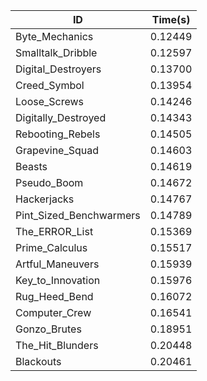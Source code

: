 |ID|Time(s)|
|-|-|
|Byte_Mechanics|0.12449|
|Smalltalk_Dribble|0.12597|
|Digital_Destroyers|0.13700|
|Creed_Symbol|0.13954|
|Loose_Screws|0.14246|
|Digitally_Destroyed|0.14343|
|Rebooting_Rebels|0.14505|
|Grapevine_Squad|0.14603|
|Beasts|0.14619|
|Pseudo_Boom|0.14672|
|Hackerjacks|0.14767|
|Pint_Sized_Benchwarmers|0.14789|
|The_ERROR_List|0.15369|
|Prime_Calculus|0.15517|
|Artful_Maneuvers|0.15939|
|Key_to_Innovation|0.15976|
|Rug_Heed_Bend|0.16072|
|Computer_Crew|0.16541|
|Gonzo_Brutes|0.18951|
|The_Hit_Blunders|0.20448|
|Blackouts|0.20461|
